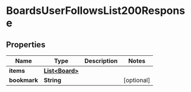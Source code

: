 

# BoardsUserFollowsList200Response

## Properties

Name | Type | Description | Notes
------------ | ------------- | ------------- | -------------
**items** | [**List&lt;Board&gt;**](Board.md) |  | 
**bookmark** | **String** |  |  [optional]




